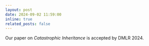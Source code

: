 ```yaml
---
layout: post
date: 2024-09-02 11:59:00
inline: true
related_posts: false
---
```

Our paper on *Catastrophic Inheritance* is accepted by DMLR 2024.
